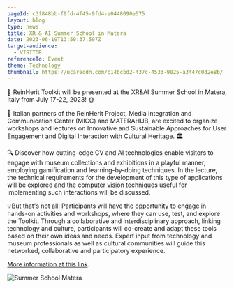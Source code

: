 ```yaml
---
pageId: c3f848bb-f9fd-4f45-9fd4-e0448090e575
layout: blog
type: news
title: XR & AI Summer School in Matera
date: 2023-06-19T13:50:37.597Z
target-audience:
  - VISITOR
referenceTo: Event
theme: Technology
thumbnail: https://ucarecdn.com/c14bcbd2-437c-4533-9025-a3447c0d2e8b/
---
```

📣 ReinHerit Toolkit will be presented at the XR&AI Summer School in Matera, Italy from July 17-22, 2023! 🌞

🎉 Italian partners of the ReInHerit Project, Media Integration and Communication Center (MICC) and MATERAHUB, are excited to organize workshops and lectures on Innovative and Sustainable Approaches for User Engagement and Digital Interaction with Cultural Heritage. 🏛

🔍  Discover how cutting-edge CV and AI technologies enable visitors to engage with museum collections and exhibitions in a playful manner, employing gamification and learning-by-doing techniques. In the lecture, the technical requirements for the development of this type of applications will be explored and the computer vision techniques useful for implementing such interactions will be discussed. 

💡But that's not all! Participants will have the opportunity to engage in hands-on activities and workshops, where they can use, test, and explore the Toolkit. Through a collaborative and interdisciplinary approach, linking technology and culture, participants will co-create and adapt these tools based on their own ideas and needs. Expert input from technology and museum professionals as well as cultural communities will guide this networked, collaborative and participatory experience.

[More information at this link](https://xrsalento.it/xrai-summer-school-2023/).

![Summer School Matera](https://ucarecdn.com/a48958a7-e9ae-416b-8e62-c37604709419/ "Summer School in Matera")